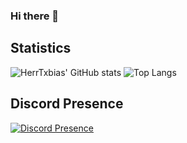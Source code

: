 ### Hi there 👋

<!--
**HerrTxbias/herrtxbias** is a ✨ _special_ ✨ repository because its `README.md` (this file) appears on your GitHub profile.

Here are some ideas to get you started:

- 🔭 I’m currently working on ...
- 🌱 I’m currently learning ...
- 👯 I’m looking to collaborate on ...
- 🤔 I’m looking for help with ...
- 💬 Ask me about ...
- 📫 How to reach me: ...
- 😄 Pronouns: ...
- ⚡ Fun fact: ...
-->

## Statistics
![HerrTxbias' GitHub stats](https://gh-readme-stats-herrtxbias.vercel.app/api?username=herrtxbias&show_icons=true&theme=react&hide_border=true&count_private=true&hide_border=true&hide_title=true)
![Top Langs](https://gh-readme-stats-herrtxbias.vercel.app/api/top-langs/?username=herrtxbias&show_icons=true&theme=react&hide_border=true&count_private=true&hide_border=true&hide=perl)

## Discord Presence
[![Discord Presence](https://lanyard-profile-readme.vercel.app/api/235027075789094912)](https://discord.com/users/235027075789094912)
